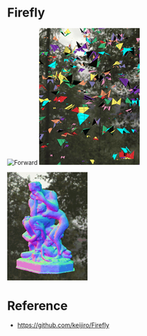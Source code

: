 # Firefly


![Forward](Docs/forward.gif "Forward")
![Reverse](Docs/reverse.gif "Reverse")

![Reverse](Docs/geometry-shader-impl.gif "Implement with geometry shader")

# Reference
- https://github.com/keijiro/Firefly
